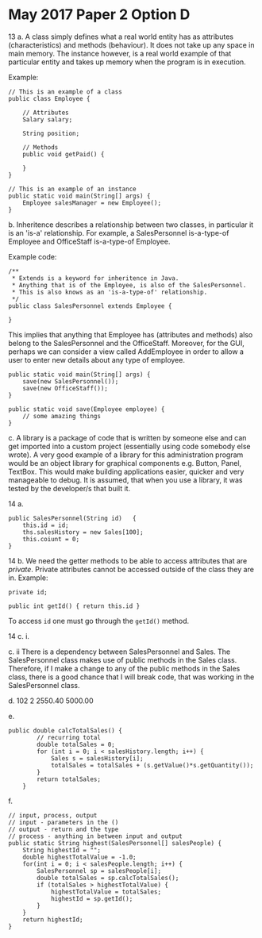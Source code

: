 # May 2017 Paper 2 Option D

13 a. A class simply defines what a real world entity has as attributes (characteristics) and methods (behaviour). It does not take up any space in main memory. The instance however, is a real world example of that particular entity and takes up memory when the program is in execution.

Example:

```
// This is an example of a class
public class Employee {
    
    // Attributes
    Salary salary;

    String position;
    
    // Methods
    public void getPaid() {
        
    }
}

// This is an example of an instance
public static void main(String[] args) {
    Employee salesManager = new Employee();
}
```

b. Inheritence describes a relationship between two classes, in particular it is an 'is-a' relationship. For example, a SalesPersonnel is-a-type-of Employee and OfficeStaff is-a-type-of Employee. 

Example code:
```
/**
 * Extends is a keyword for inheritence in Java.
 * Anything that is of the Employee, is also of the SalesPersonnel.
 * This is also knows as an 'is-a-type-of' relationship.
 */
public class SalesPersonnel extends Employee {
    
}
```

This implies that anything that Employee has (attributes and methods) also belong to the SalesPersonnel and the OfficeStaff. Moreover, for the GUI, perhaps we can consider a view called AddEmployee in order to allow a user to enter new details about any type of employee.

```
public static void main(String[] args) {
    save(new SalesPersonnel());
    save(new OfficeStaff());
}

public static void save(Employee employee) {
    // some amazing things
}
```

c. A library is a package of code that is written by someone else and can get imported into a custom project (essentially using code somebody else wrote). A very good example of a library for this administration program would be an object library for graphical components e.g. Button, Panel, TextBox. This would make building applications easier, quicker and very manageable to debug. It is assumed, that when you use a library, it was tested by the developer/s that built it.

14 a.

```
public SalesPersonnel(String id)   {
    this.id = id;
    ths.salesHistory = new Sales[100];
    this.coiunt = 0;
}
```
14 b. We need the getter methods to be able to access attributes that are *private*. Private attributes cannot be accessed outside of the class they are in. 
Example:

`private id;`

`public int getId() { return this.id }`

To access `id` one must go through the `getId()` method.

14 c. i. 

c. ii There is a dependency between SalesPersonnel and Sales. The SalesPersonnel class makes use of public methods in the Sales class. Therefore, if I make a change to any of the public methods in the Sales class, there is a good chance that I will break code, that was working in the SalesPersonnel class. 

d. 102
   2
   2550.40
   5000.00

e.
```
public double calcTotalSales() {
        // recurring total
        double totalSales = 0;
        for (int i = 0; i < salesHistory.length; i++) {
            Sales s = salesHistory[i];
            totalSales = totalSales + (s.getValue()*s.getQuantity());
        }
        return totalSales;
    }
```

f. 

```
// input, process, output
// input - parameters in the ()
// output - return and the type
// process - anything in between input and output
public static String highest(SalesPersonnel[] salesPeople) {
    String highestId = "";
    double highestTotalValue = -1.0;
    for(int i = 0; i < salesPeople.length; i++) {
        SalesPersonnel sp = salesPeople[i];
        double totalSales = sp.calcTotalSales();
        if (totalSales > highestTotalValue) {
            highestTotalValue = totalSales;
            highestId = sp.getId();
        }
    }
    return highestId;
}
```

